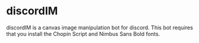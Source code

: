 # discordIM
discordIM is a canvas image manipulation bot for discord. This bot requires that you install the Chopin Script and Nimbus Sans Bold fonts.
